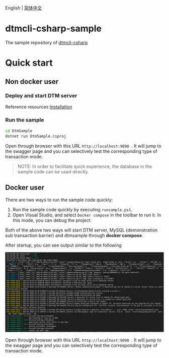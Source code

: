 English | [简体中文](./README-cn.md)

# dtmcli-csharp-sample
The sample repository of [dtmcli-csharp](https://github.com/dtm-labs/dtmcli-csharp)

# Quick start

## Non docker user

### Deploy and start DTM server

Reference resources [Installation](https://en.dtm.pub/guide/install.html)

### Run the sample

```sh
cd DtmSample
dotnet run DtmSample.csproj
```

Open through browser with this URL `http://localhost:9090 `. It will jump to the swagger page and you can selectively test the corresponding type of transaction mode.

> NOTE: In order to facilitate quick experience, the database in the sample code can be used directly.

## Docker user
There are two ways to run the sample code quickly:
1. Run the sample code quickly by executing `runsample.ps1`.
2. Open Visual Studio, and select `Docker compose` in the toolbar to run it. In this mode, you can debug the project.

Both of the above two ways will start DTM server, MySQL (demonstration sub transaction barrier) and dtmsample through **docker compose**.

After startup, you can see output similar to the following

![](./media/run.png)

Open through browser with this URL `http://localhost:9090 `. It will jump to the swagger page and you can selectively test the corresponding type of transaction mode.
